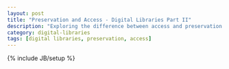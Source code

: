 ```yaml
---
layout: post
title: "Preservation and Access - Digital Libraries Part II"
description: "Exploring the difference between access and preservation in the small, special library setting."
category: digital-libraries
tags: [digital libraries, preservation, access]
---
```

{% include JB/setup %}
